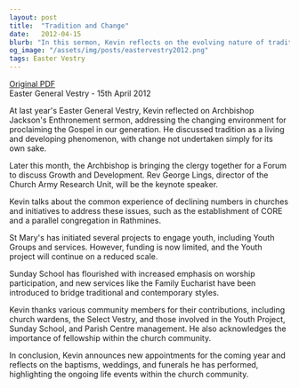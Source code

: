 ```yaml
---
layout: post
title:  "Tradition and Change"
date:   2012-04-15
blurb: "In this sermon, Kevin reflects on the evolving nature of tradition within the church, emphasizing that change is not for its own sake but to adapt to the times while upholding the Gospel's timeless truths. He discusses initiatives to engage youth and maintain church traditions, acknowledging the contributions of various community members in supporting the church's growth and fellowship."
og_image: "/assets/img/posts/eastervestry2012.png"
tags: Easter Vestry
---
```

[Original PDF](/assets/pdf/eastervestry2012.pdf)    
Easter General Vestry - 15th April 2012

At last year's Easter General Vestry, Kevin reflected on Archbishop Jackson's Enthronement sermon, addressing the changing environment for proclaiming the Gospel in our generation. He discussed tradition as a living and developing phenomenon, with change not undertaken simply for its own sake.

Later this month, the Archbishop is bringing the clergy together for a Forum to discuss Growth and Development. Rev George Lings, director of the Church Army Research Unit, will be the keynote speaker.

Kevin talks about the common experience of declining numbers in churches and initiatives to address these issues, such as the establishment of CORE and a parallel congregation in Rathmines.

St Mary's has initiated several projects to engage youth, including Youth Groups and services. However, funding is now limited, and the Youth project will continue on a reduced scale.

Sunday School has flourished with increased emphasis on worship participation, and new services like the Family Eucharist have been introduced to bridge traditional and contemporary styles.

Kevin thanks various community members for their contributions, including church wardens, the Select Vestry, and those involved in the Youth Project, Sunday School, and Parish Centre management. He also acknowledges the importance of fellowship within the church community.

In conclusion, Kevin announces new appointments for the coming year and reflects on the baptisms, weddings, and funerals he has performed, highlighting the ongoing life events within the church community.
